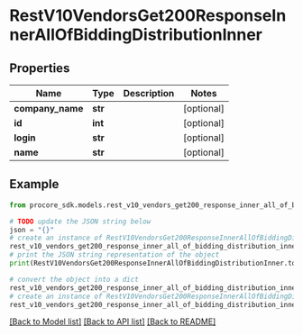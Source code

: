 # RestV10VendorsGet200ResponseInnerAllOfBiddingDistributionInner


## Properties

Name | Type | Description | Notes
------------ | ------------- | ------------- | -------------
**company_name** | **str** |  | [optional] 
**id** | **int** |  | [optional] 
**login** | **str** |  | [optional] 
**name** | **str** |  | [optional] 

## Example

```python
from procore_sdk.models.rest_v10_vendors_get200_response_inner_all_of_bidding_distribution_inner import RestV10VendorsGet200ResponseInnerAllOfBiddingDistributionInner

# TODO update the JSON string below
json = "{}"
# create an instance of RestV10VendorsGet200ResponseInnerAllOfBiddingDistributionInner from a JSON string
rest_v10_vendors_get200_response_inner_all_of_bidding_distribution_inner_instance = RestV10VendorsGet200ResponseInnerAllOfBiddingDistributionInner.from_json(json)
# print the JSON string representation of the object
print(RestV10VendorsGet200ResponseInnerAllOfBiddingDistributionInner.to_json())

# convert the object into a dict
rest_v10_vendors_get200_response_inner_all_of_bidding_distribution_inner_dict = rest_v10_vendors_get200_response_inner_all_of_bidding_distribution_inner_instance.to_dict()
# create an instance of RestV10VendorsGet200ResponseInnerAllOfBiddingDistributionInner from a dict
rest_v10_vendors_get200_response_inner_all_of_bidding_distribution_inner_from_dict = RestV10VendorsGet200ResponseInnerAllOfBiddingDistributionInner.from_dict(rest_v10_vendors_get200_response_inner_all_of_bidding_distribution_inner_dict)
```
[[Back to Model list]](../README.md#documentation-for-models) [[Back to API list]](../README.md#documentation-for-api-endpoints) [[Back to README]](../README.md)


